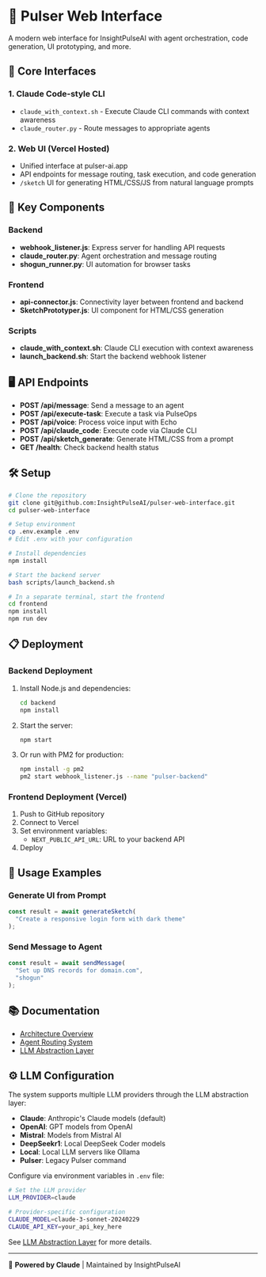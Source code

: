 # 🔮 Pulser Web Interface

A modern web interface for InsightPulseAI with agent orchestration, code generation, UI prototyping, and more.

## 🚀 Core Interfaces

### 1. Claude Code-style CLI
- `claude_with_context.sh` - Execute Claude CLI commands with context awareness
- `claude_router.py` - Route messages to appropriate agents

### 2. Web UI (Vercel Hosted)
- Unified interface at pulser-ai.app
- API endpoints for message routing, task execution, and code generation
- `/sketch` UI for generating HTML/CSS/JS from natural language prompts

## 🧩 Key Components

### Backend
- **webhook_listener.js**: Express server for handling API requests
- **claude_router.py**: Agent orchestration and message routing
- **shogun_runner.py**: UI automation for browser tasks

### Frontend
- **api-connector.js**: Connectivity layer between frontend and backend
- **SketchPrototyper.js**: UI component for HTML/CSS generation

### Scripts
- **claude_with_context.sh**: Claude CLI execution with context awareness
- **launch_backend.sh**: Start the backend webhook listener

## 🖥️ API Endpoints

- **POST /api/message**: Send a message to an agent
- **POST /api/execute-task**: Execute a task via PulseOps
- **POST /api/voice**: Process voice input with Echo
- **POST /api/claude_code**: Execute code via Claude CLI
- **POST /api/sketch_generate**: Generate HTML/CSS from a prompt
- **GET /health**: Check backend health status

## 🛠 Setup

```bash
# Clone the repository
git clone git@github.com:InsightPulseAI/pulser-web-interface.git
cd pulser-web-interface

# Setup environment
cp .env.example .env
# Edit .env with your configuration

# Install dependencies
npm install

# Start the backend server
bash scripts/launch_backend.sh

# In a separate terminal, start the frontend
cd frontend
npm install
npm run dev
```

## 📋 Deployment

### Backend Deployment
1. Install Node.js and dependencies:
   ```bash
   cd backend
   npm install
   ```

2. Start the server:
   ```bash
   npm start
   ```

3. Or run with PM2 for production:
   ```bash
   npm install -g pm2
   pm2 start webhook_listener.js --name "pulser-backend"
   ```

### Frontend Deployment (Vercel)
1. Push to GitHub repository
2. Connect to Vercel
3. Set environment variables:
   - `NEXT_PUBLIC_API_URL`: URL to your backend API
4. Deploy

## 🧪 Usage Examples

### Generate UI from Prompt
```javascript
const result = await generateSketch(
  "Create a responsive login form with dark theme"
);
```

### Send Message to Agent
```javascript
const result = await sendMessage(
  "Set up DNS records for domain.com",
  "shogun"
);
```

## 📚 Documentation

- [Architecture Overview](docs/ARCHITECTURE.md)
- [Agent Routing System](docs/AGENT_ROUTING.md)
- [LLM Abstraction Layer](docs/LLM_ABSTRACTION.md)

## ⚙️ LLM Configuration

The system supports multiple LLM providers through the LLM abstraction layer:

- **Claude**: Anthropic's Claude models (default)
- **OpenAI**: GPT models from OpenAI
- **Mistral**: Models from Mistral AI
- **DeepSeekr1**: Local DeepSeek Coder models
- **Local**: Local LLM servers like Ollama
- **Pulser**: Legacy Pulser command

Configure via environment variables in `.env` file:

```bash
# Set the LLM provider
LLM_PROVIDER=claude

# Provider-specific configuration
CLAUDE_MODEL=claude-3-sonnet-20240229
CLAUDE_API_KEY=your_api_key_here
```

See [LLM Abstraction Layer](docs/LLM_ABSTRACTION.md) for more details.

---

🚀 **Powered by Claude** | Maintained by InsightPulseAI